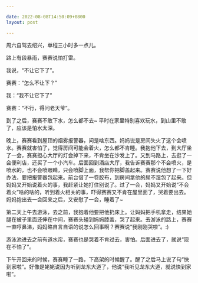 ```yaml
---

date: 2022-08-08T14:50:09+0800
layout: post

---
```


周六自驾去绍兴，单程三小时多一点儿。

路上有段暴雨，赛赛说怕打雷。

我说，“不让它下了”。

赛赛：“怎么不让下？”

我：“我不让它下了”

赛赛：“不行，得问老天爷”。

到了之后，赛赛不敢下水，怎么都不去~ 平时在家里特别喜欢玩水，到山里不敢了，应该是怕水太深。

晚上，赛赛看到屋顶的烟雾报警器，问是啥东西。妈妈说是房间失火了这个会喷水。赛赛就害怕了，觉得房间可能会着火，怎么都不肯睡。我抱他下去，到大厅坐了一会，赛赛担心大厅的灯会掉下来，不肯坐在沙发上了。又到马路上，去逛了一会便利店，还买了一个小汽车。后面回到酒店大厅，我告诉赛赛那个不会喷火，是喷水的，也不会喷眼睛，只会喷脚上面，我帮你把脚盖起来。赛赛说他想了一下好办法，要把报警器包起来。前台借了一卷胶布，到房间拿他的尿不湿包了起来。但妈妈又开始说着火的事，我赶紧让她打住别说了。过了一会，妈妈又开始说“不会着火”啥的啥的，听到着火相关的事，吓得赛赛又不肯在屋里面了，哭着要出去。妈妈抱出去一会回来之后，又安慰了一会，睡着了~

第二天上午去游泳，去之前，我抱着他要把他扔床上。让妈妈把手机拿走，结果她腿在被子里面还伸在中间，赛赛头碰到妈妈膝盖，哭了起来。去游泳的路上，赛赛一直哼鼻涕，妈妈略自言自语的说怎么回事啊？赛赛说“我刚刚哭啦”。:)

游泳池进去之前有道水帘，赛赛也是哭着不肯过去，害怕。后面进去了，就说“现在不怕了”。

下午开回来的时候，赛赛睡了一路，下高架的时候醒了。醒了之后马上说了句“快到家啦”。好像是姥姥说因为听到龙东大道了，他说“我听见龙东大道，就说快到家啦”。
